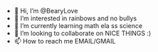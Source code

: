 - 👋 Hi, I’m @BearyLove
- 👀 I’m interested in rainbows and no bullys 
- 🌱 I’m currently learning math ela ss science
- 💞️ I’m looking to collaborate on NICE THINGS :)
- 📫 How to reach me EMAIL/GMAIL

<!---
BearyLove/BearyLove is a ✨ special ✨ repository because its `README.md` (this file) appears on your GitHub profile.
You can click the Preview link to take a look at your changes.
--->
